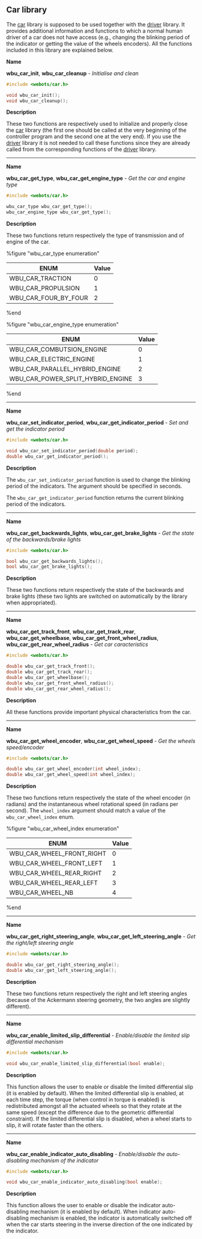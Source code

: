 ## Car library

The [car](#car-library) library is supposed to be used together with the [driver](driver-library.md) library.
It provides additional information and functions to which a normal human driver of a car does not have access (e.g., changing the blinking period of the indicator or getting the value of the wheels encoders).
All the functions included in this library are explained below.

**Name**

**wbu\_car\_init**, **wbu\_car\_cleanup** - *Initialise and clean*

```c
#include <webots/car.h>

void wbu_car_init();
void wbu_car_cleanup();
```

**Description**

These two functions are respectively used to initialize and properly close the [car](#car-library) library (the first one should be called at the very beginning of the controller program and the second one at the very end).
If you use the [driver](driver-library.md) library it is not needed to call these functions since they are already called from the corresponding functions of the [driver](driver-library.md) library.

---

**Name**

**wbu\_car\_get\_type**, **wbu\_car\_get\_engine\_type** - *Get the car and engine type*

```c
#include <webots/car.h>

wbu_car_type wbu_car_get_type();
wbu_car_engine_type wbu_car_get_type();
```

**Description**

These two functions return respectively the type of transmission and of engine of the car.

%figure "wbu_car_type enumeration"

| ENUM                     | Value |
| ------------------------ | ----- |
| WBU\_CAR\_TRACTION       | 0     |
| WBU\_CAR\_PROPULSION     | 1     |
| WBU\_CAR\_FOUR\_BY\_FOUR | 2     |

%end

%figure "wbu_car_engine_type enumeration"

| ENUM                                   | Value |
| -------------------------------------- | ----- |
| WBU\_CAR\_COMBUTSION\_ENGINE           | 0     |
| WBU\_CAR\_ELECTRIC\_ENGINE             | 1     |
| WBU\_CAR\_PARALLEL\_HYBRID\_ENGINE     | 2     |
| WBU\_CAR\_POWER\_SPLIT\_HYBRID\_ENGINE | 3     |

%end

---

**Name**

**wbu\_car\_set\_indicator\_period**, **wbu\_car\_get\_indicator\_period** - *Set and get the indicator period*

```c
#include <webots/car.h>

void wbu_car_set_indicator_period(double period);
double wbu_car_get_indicator_period();
```

**Description**

The `wbu_car_set_indicator_period` function is used to change the blinking period of the indicators.
The argument should be specified in seconds.

The `wbu_car_get_indicator_period` function returns the current blinking period of the indicators.

---

**Name**

**wbu\_car\_get\_backwards\_lights**, **wbu\_car\_get\_brake\_lights** - *Get the state of the backwards/brake lights*

```c
#include <webots/car.h>

bool wbu_car_get_backwards_lights();
bool wbu_car_get_brake_lights();
```

**Description**

These two functions return respectively the state of the backwards and brake lights (these two lights are switched on automatically by the library when appropriated).

---

**Name**

**wbu\_car\_get\_track\_front**, **wbu\_car\_get\_track\_rear**, **wbu\_car\_get\_wheelbase**, **wbu\_car\_get\_front\_wheel\_radius**, **wbu\_car\_get\_rear\_wheel\_radius** - *Get car caracteristics*

```c
#include <webots/car.h>

double wbu_car_get_track_front();
double wbu_car_get_track_rear();
double wbu_car_get_wheelbase();
double wbu_car_get_front_wheel_radius();
double wbu_car_get_rear_wheel_radius();
```

**Description**

All these functions provide important physical characteristics from the car.

---

**Name**

**wbu\_car\_get\_wheel\_encoder**, **wbu\_car\_get\_wheel\_speed** - *Get the wheels speed/encoder*

```c
#include <webots/car.h>

double wbu_car_get_wheel_encoder(int wheel_index);
double wbu_car_get_wheel_speed(int wheel_index);
```

**Description**

These two functions return respectively the state of the wheel encoder (in radians) and the instantaneous wheel rotational speed (in radians per second).
The `wheel_index` argument should match a value of the `wbu_car_wheel_index` enum.

%figure "wbu_car_wheel_index enumeration"

| ENUM                          | Value |
| ----------------------------- | ----- |
| WBU\_CAR\_WHEEL\_FRONT\_RIGHT | 0     |
| WBU\_CAR\_WHEEL\_FRONT\_LEFT  | 1     |
| WBU\_CAR\_WHEEL\_REAR\_RIGHT  | 2     |
| WBU\_CAR\_WHEEL\_REAR\_LEFT   | 3     |
| WBU\_CAR\_WHEEL\_NB           | 4     |

%end

---

**Name**

**wbu\_car\_get\_right\_steering\_angle**, **wbu\_car\_get\_left\_steering\_angle** - *Get the right/left steering angle*

```c
#include <webots/car.h>

double wbu_car_get_right_steering_angle();
double wbu_car_get_left_steering_angle();
```

**Description**

These two functions return respectively the right and left steering angles (because of the Ackermann steering geometry, the two angles are slightly different).

---

**Name**

**wbu\_car\_enable\_limited\_slip\_differential** - *Enable/disable the limited slip differential mechanism*

```c
#include <webots/car.h>

void wbu_car_enable_limited_slip_differential(bool enable);
```

**Description**

This function allows the user to enable or disable the limited differential slip (it is enabled by default).
When the limited differential slip is enabled, at each time step, the torque (when control in torque is enabled) is redistributed amongst all the actuated wheels so that they rotate at the same speed (except the difference due to the geometric differential constraint).
If the limited differential slip is disabled, when a wheel starts to slip, it will rotate faster than the others.

---

**Name**

**wbu\_car\_enable\_indicator\_auto\_disabling** - *Enable/disable the auto-disabling mechanism of the indicator*

```c
#include <webots/car.h>

void wbu_car_enable_indicator_auto_disabling(bool enable);
```

**Description**

This function allows the user to enable or disable the indicator auto-disabling mechanism (it is enabled by default).
When indicator auto-disabling mechanism is enabled, the indicator is automatically switched off when the car starts steering in the inverse direction of the one indicated by the indicator.
